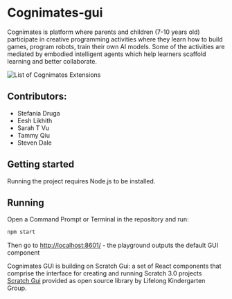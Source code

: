 # Cognimates-gui
Cognimates is platform where parents and children (7-10 years old) participate in creative programming activities where they learn how to build games, program robots, train their own AI models. Some of the activities are mediated by embodied intelligent agents which help learners scaffold learning and better collaborate. 

![List of Cognimates Extensions](https://github.com/mitmedialab/cognimates-gui/blob/379817bb6e013f585f672a85c8863b899d6381bd/src/lib/libraries/extensions/list_extensions.png?raw=true)



## Contributors:
* Stefania Druga
* Eesh Likhith 
* Sarah T Vu 
* Tammy Qiu 
* Steven Dale 


## Getting started
Running the project requires Node.js to be installed.

## Running
Open a Command Prompt or Terminal in the repository and run:
```bash
npm start
```
Then go to [http://localhost:8601/](http://localhost:8601/) - the playground outputs the default GUI component


Cognimates GUI is building on Scratch Gui: a set of React components that comprise the interface for creating and running Scratch 3.0 projects [Scratch Gui](https://github.com/LLK/scratch-gui/) provided as open source library by Lifelong Kindergarten Group.
